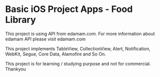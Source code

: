 # Basic iOS Project Apps - Food Library

This project is using API from edamam.com.
For more information about edamam API please visit edamam.com

This project implements TableView, CollectionView, Alert, Notification, WebKit, Segue, Core Data, Alamofire and So On.

This project is for learning / studying purpose and not for commercial.
Thankyou